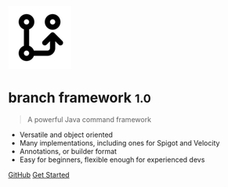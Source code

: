 ![logo](media/branch.png)

# branch framework <small>1.0</small>

> A powerful Java command framework

- Versatile and object oriented
- Many implementations, including ones for Spigot and Velocity
- Annotations, or builder format
- Easy for beginners, flexible enough for experienced devs

[GitHub](https://github.com/docsifyjs/docsify/)
[Get Started](#docsify)